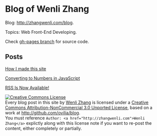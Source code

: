 # Blog of Wenli Zhang

Blog: http://zhangwenli.com/blog.

Topics: Web Front-End Developing.

Check [gh-pages branch][1] for source code.

## Posts

[How I made this site][2]

[Converting to Numbers in JavaScript][3]

[RSS Is Now Available!][4]

<a rel="license" href="http://creativecommons.org/licenses/by-nc/3.0/">
    <img alt="Creative Commons License" style="border-width:0" src="http://i.creativecommons.org/l/by-nc/3.0/88x31.png" />
</a>
<div><span xmlns:dct="http://purl.org/dc/terms/" href="http://purl.org/dc/dcmitype/Text" property="dct:title" rel="dct:type">Every blog post in this site</span> by <a xmlns:cc="http://creativecommons.org/ns#" href="http://zhangwenli.com" property="cc:attributionName" rel="cc:attributionURL">Wenli Zhang</a> is licensed under a <a rel="license" href="http://creativecommons.org/licenses/by-nc/3.0/">Creative Commons Attribution-NonCommercial 3.0 Unported License</a>, based on a work at <a xmlns:dct="http://purl.org/dc/terms/" href="http://github.com/ovilia/blog" rel="dct:source">http://github.com/ovilia/blog</a>. </div>
<div>You must reference <code>Author: &lt;a href=&quot;http://zhangwenli.com&quot;&gt;Wenli Zhang&lt;/a&gt;</code> explictly along with this license note if you want to re-post the content, either completely or partially.</div>

  [1]: https://github.com/Ovilia/blog/tree/gh-pages
  [2]: http://zhangwenli.com/blog/2013/10/19/how-i-made-this-site/
  [3]: http://zhangwenli.com/blog/2013/10/23/converting-to-numbers-in-javascript/
  [4]: http://zhangwenli.com/blog/2013/10/24/rss-is-now-available/
